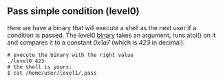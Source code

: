 ## Pass simple condition (level0)

Here we have a binary that will execute a shell as the next user if a condition
is passed. The level0 [binary](level1/source.c) takes an argument, runs atoi()
on it and compares it to a constant _0x1a7_ (which is _423_ in decimal).

```shell
# execute the binary with the right value
./level0 423
# the shell is yours:
$ cat /home/user/level1/.pass
```
